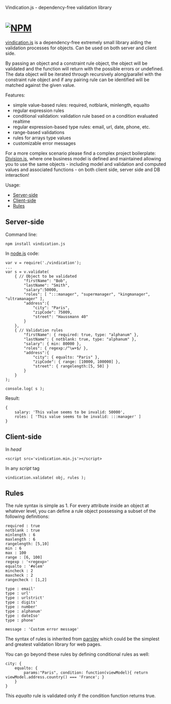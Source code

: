Vindication.js - dependency-free validation library

[![NPM](https://nodei.co/npm/vindication.js.png)](https://nodei.co/npm/vindication.js/)
========

[vindication.js](https://github.com/imrefazekas/vindication.js) is a dependency-free extremely small library aiding the validation processes for objects. Can be used on both server and client side.

By passing an object and a constraint rule object, the object will be validated and the function will return with the possible errors or undefined.
The data object will be iterated through recursively along/parallel with the constraint rule object and if any pairing rule can be identified will be matched against the given value.

Features:

- simple value-based rules: required, notblank, minlength, equalto
- regular expression rules
- conditional validation: validation rule based on a condition evaluated realtime
- regular expression-based type rules: email, url, date, phone, etc.
- range-based validations
- rules for arrays type values
- customizable error messages


For a more complex scenario please find a complex project boilerplate: [Division.js](https://github.com/imrefazekas/division.js), where one business model is defined and maintained allowing you to use the same objects - including model and validation and computed values and associated functions - on both client side, server side and DB interaction!


Usage:

- [Server-side](#server-side)
- [Client-side](#client-side)
- [Rules](#rules)


## Server-side

Command line:

	npm install vindication.js

In [node.js](www.nodejs.org) code:

	var v = require('./vindication');
	...
	var s = v.validate(
		{ // Object to be validated
			"firstName": "Bob",
			"lastName": "Smith",
			"salary":50000,
			"roles": [ ":::manager", "supermanager", "kingmanager", "ultramanager" ],
			"address":{
				"city": "Paris",
				"zipCode": 75009,
				"street": "Haussmann 40"
			}
		},
		{ // Validation rules
			"firstName": { required: true, type: "alphanum" },
			"lastName": { notblank: true, type: "alphanum" },
			"salary": { min: 80000 },
			"roles": { regexp:/^\w+$/ },
			"address":{
				"city": { equalto: "Paris" },
				"zipCode": { range: [10000, 100000] },
				"street": { rangelength:[5, 50] }
			}
		}
	);

	console.log( s );

Result:

	{
		salary: 'This value seems to be invalid: 50000',
		roles: [ 'This value seems to be invalid: :::manager' ]
	}


## Client-side

In _head_

	<script src='vindication.min.js'></script>

In any _script_ tag

	vindication.validate( obj, rules );


## Rules

The rule syntax is simple as 1. For every attribute inside an object at whatever level, you can define a rule object possessing a subset of the following definitions:

	required : true
	notblank : true
	minlength : 6
	maxlength : 6
	rangelength: [5,10]
	min : 6
	max : 100
	range : [6, 100]
	regexp : '<regexp>'
	equalto : '#elem'
	mincheck : 2
	maxcheck : 2
	rangecheck : [1,2]

	type : email'
	type : url'
	type : urlstrict'
	type : digits'
	type : number'
	type : alphanum'
	type : dateIso'
	type : phone'

	message : 'Custom error message'

The syntax of rules is inherited from [parsley](http://parsleyjs.org) which could be the simplest and greatest validation library for web pages.

You can go beyond these rules by defining conditional rules as well:

	city: {
		equalto: {
			params:"Paris", condition: function(viewModel){ return viewModel.address.country() === 'France'; }
		}
	}

This _equalto_ rule is validated only if the condition function returns true.
